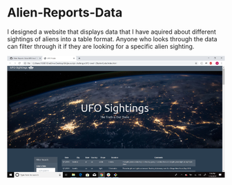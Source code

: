 # Alien-Reports-Data
I designed a website that displays data that I have aquired about different sightings of aliens into a table format. Anyone who looks through the data can filter through it if they are looking for a specific alien sighting.


![Alt Text](Images/UFO_Sightings.png)

